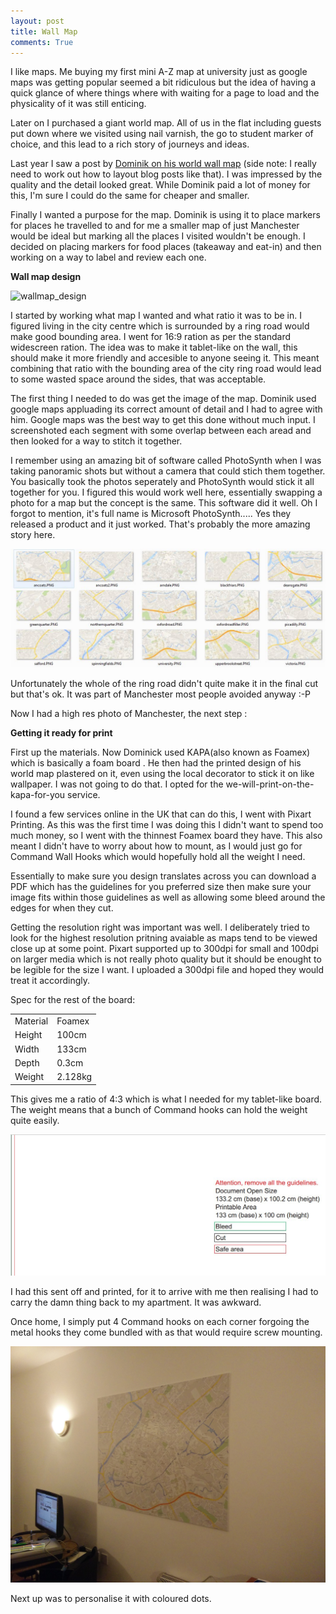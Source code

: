 ```yaml
---
layout: post
title: Wall Map
comments: True
---
```


I like maps. Me buying my first mini A-Z map at university just as google maps was getting popular seemed a bit ridiculous but the idea of having a quick glance of where things where with waiting for  a page to load and the physicality of it was still enticing.

Later on I purchased a giant world map. All of us in the flat including guests put down where we visited using nail varnish, the go to student marker of choice, and this lead to a rich story of journeys and ideas. 

Last year I saw a post by [Dominik on his world wall map](https://www.dominik-schwarz.net/potpourri/worldmap/) (side note: I really need to work out how to layout blog posts like that). I was impressed by the quality and the detail looked great. While Dominik paid a lot of money for this, I'm sure I could do the same for cheaper and smaller. 

Finally I wanted a purpose for the map. Dominik is using it to place markers for places he travelled to and for me a smaller map of just Manchester would be ideal but marking all the places I visited wouldn't be enough. I decided on placing markers for food places (takeaway and eat-in) and then working on a way to label and review each one.

__Wall map design__

![wallmap_design](/assets/wallmap_manchester.png)

I started by working what map I wanted and what ratio it was to be in. I figured living in the city centre which is surrounded by a ring road would make good bounding area. I went for 16:9 ration as per the standard widescreen ration. The idea was to make it tablet-like on the wall, this should make it more friendly and accesible to anyone seeing it. This meant combining that ratio with the bounding area of the city ring road would lead to some wasted space around the sides, that was acceptable.

The first thing I needed to do was get the image of the map. Dominik used google maps appluading its correct amount of detail and I had to agree with him. Google maps was the best way to get this done without much input. I screenshoted each segment with some overlap between each aread and then looked for a way to stitch it together.

I remember using an amazing bit of software called PhotoSynth when I was taking panoramic shots but without a camera that could stich them together. You basically took the photos seperately and PhotoSynth would stick it all together for you. I figured this would work well here, essentially swapping a photo for a map but the concept is the same. This software did it well. Oh I forgot to mention, it's full name is Microsoft PhotoSynth..... Yes they released a product and it just worked. That's probably the more amazing story here.

![wallmap_collated_areas](/assets/wallmap_collated_areas.jpg)

Unfortunately the whole of the ring road didn't quite make it in the final cut but that's ok. It was part of Manchester most people avoided anyway :-P

Now I had a high res photo of Manchester, the next step : 

__Getting it ready for print__

First up the materials. Now Dominick used KAPA(also known as Foamex) which is basically a foam board . He then had the printed design of his world map plastered on it, even using the local decorator to stick it on like wallpaper. I was not going to do that. I opted for the we-will-print-on-the-kapa-for-you service.

I found a few services online in the UK that can do this, I went with Pixart Printing. As this was the first time I was doing this I didn't want to spend too much money, so I went with the thinnest Foamex board they have. This also meant I didn't have to worry about how to mount, as I would just go for Command Wall Hooks which would hopefully hold all the weight I need.

Essentially to make sure you design translates across you can download a PDF which has the guidelines for you preferred size then make sure your image fits within those guidelines as well as allowing some bleed around the edges for when they cut.

Getting the resolution right was important was well. I deliberately tried to look for the highest resolution pritning avaiable as maps tend to be viewed close up at some point. Pixart supported up to 300dpi for small and 100dpi on larger media which is not really photo quality but it should be enought to be legible for the size I want. I uploaded a 300dpi file and hoped they would treat it accordingly.

Spec for the rest of the board:

|  | |
|----------|----------------------|
| Material | Foamex |
| Height   | 100cm  |
| Width    | 133cm  |
| Depth    | 0.3cm  |
| Weight   | 2.128kg|

This gives me a ratio of 4:3 which is what I needed for my tablet-like board. The weight means that a bunch of Command hooks can hold the weight quite easily.

![wallmap_pixart_template](/assets/wallmap_pixart_template.jpg)

I had this sent off and printed, for it to arrive with me then realising I had to carry the damn thing back to my apartment. It was awkward.

Once home, I simply put 4 Command hooks on each corner forgoing the metal hooks they come bundled with as that would require screw mounting.


![wallmap_onwall](/assets/wallmap_onwall.jpg)


Next up was to personalise it with coloured dots. 
